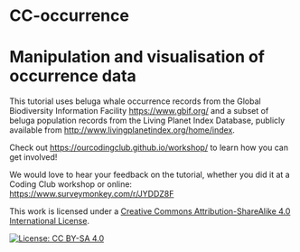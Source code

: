 # CC-occurrence

# Manipulation and visualisation of occurrence data

This tutorial uses beluga whale occurrence records from the Global Biodiversity Information Facility https://www.gbif.org/ and a subset of beluga population records from the Living Planet Index Database, publicly available from http://www.livingplanetindex.org/home/index.

Check out https://ourcodingclub.github.io/workshop/ to learn how you can get involved!

We would love to hear your feedback on the tutorial, whether you did it at a Coding Club workshop or online: 
https://www.surveymonkey.com/r/JYDDZ8F

This work is licensed under a [Creative Commons Attribution-ShareAlike 4.0 International License](https://creativecommons.org/licenses/by-sa/4.0/).

[![License: CC BY-SA 4.0](https://licensebuttons.net/l/by-sa/4.0/80x15.png)](https://creativecommons.org/licenses/by-sa/4.0/)
